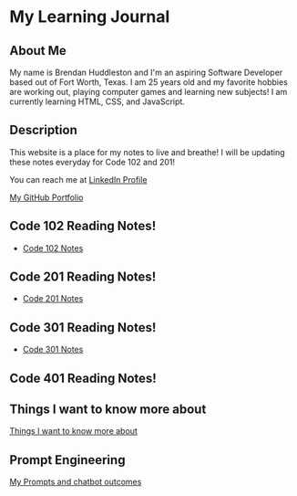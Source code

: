 # My Learning Journal

<!-- ## Growth Mindset

By Brendan Huddleston 09OCT2023
![Image showing Growth Mindset](https://c.pxhere.com/images/a2/76/a2b998182d273d8002294de3ae56-1587953.jpg!d)

### What is Growth Mindset to me?

Growth Mindset to me is the ability to learn and adapt to ongoing situations and willingness to learn despite challenges that might arise!

I have 3 reminders that I tell myself in order to maintain a _growth mindset_ :

- **Stay Positive**, being in a good mental spot always helps with learning new info!
- **Ask Questions**, don't feel embarrassed to ask questions. Everyone starts somewhere.
- **Don't give up!** Obstacles are necessary for learning -->

## About Me

My name is Brendan Huddleston and I'm an aspiring Software Developer based out of Fort Worth, Texas. I am 25 years old and my favorite hobbies are working out, playing computer games and learning new subjects! I am currently learning HTML, CSS, and JavaScript.

## Description

This website is a place for my notes to live and breathe! I will be updating these notes everyday for Code 102 and 201!

You can reach me at [LinkedIn Profile](https://www.linkedin.com/in/brendan-huddleston-17b745b9/)

[My GitHub Portfolio](https://github.com/brendanhuddleston18)

## Code 102 Reading Notes!

- [Code 102 Notes](https://brendanhuddleston18.github.io/reading-notes/code-102-notes-page)


## Code 201 Reading Notes!

- [Code 201 Notes](https://brendanhuddleston18.github.io/reading-notes/code-201-notes-page)

## Code 301 Reading Notes!

- [Code 301 Notes](https://brendanhuddleston18.github.io/reading-notes/code-301-notes-page)

## Code 401 Reading Notes!

## Things I want to know more about

[Things I want to know more about](https://brendanhuddleston18.github.io/reading-notes/newPage)

## Prompt Engineering

[My Prompts and chatbot outcomes](https://brendanhuddleston18.github.io/reading-notes/prompt-engineering)
